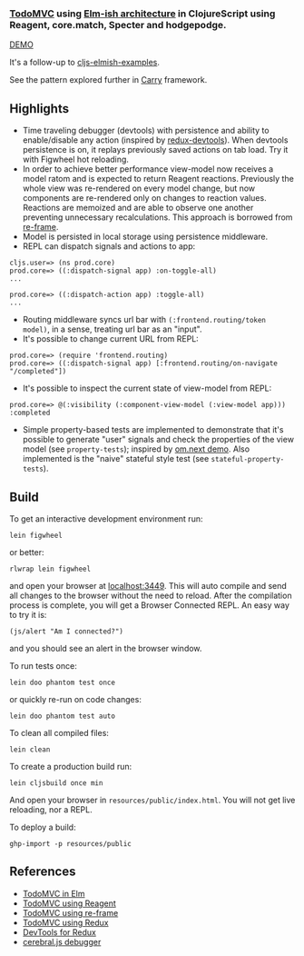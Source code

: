 ### [TodoMVC](http://todomvc.com/) using [Elm-ish architecture](https://github.com/evancz/elm-architecture-tutorial/) in ClojureScript using Reagent, core.match, Specter and hodgepodge.

[DEMO](http://metametadata.github.io/cljs-elmish-todomvc/)

It's a follow-up to [cljs-elmish-examples](https://github.com/metametadata/cljs-elmish-examples).

See the pattern explored further in [Carry](https://github.com/metametadata/carry) framework.

## Highlights
* Time traveling debugger (devtools) with persistence and ability to enable/disable any action (inspired by 
[redux-devtools](https://github.com/gaearon/redux-devtools)).
When devtools persistence is on, it replays previously saved actions on tab load. Try it with Figwheel hot reloading.
* In order to achieve better performance view-model now receives a model ratom and is expected to return Reagent reactions.
Previously the whole view was re-rendered on every model change, but now components are re-rendered only on changes 
to reaction values. Reactions are memoized and are able to observe one another preventing unnecessary recalculations.
This approach is borrowed from [re-frame](https://github.com/Day8/re-frame#subscribe).
* Model is persisted in local storage using persistence middleware.
* REPL can dispatch signals and actions to app:

```
cljs.user=> (ns prod.core)
prod.core=> ((:dispatch-signal app) :on-toggle-all)
...
    
prod.core=> ((:dispatch-action app) :toggle-all)
...
```

* Routing middleware syncs url bar with `(:frontend.routing/token model)`, in a sense, treating url bar as an "input".
* It's possible to change current URL from REPL:

```
prod.core=> (require 'frontend.routing)
prod.core=> ((:dispatch-signal app) [:frontend.routing/on-navigate "/completed"])
```

* It's possible to inspect the current state of view-model from REPL:

```
prod.core=> @(:visibility (:component-view-model (:view-model app)))
:completed
```

* Simple property-based tests are implemented to demonstrate that 
it's possible to generate "user" signals and check the properties of the view model (see `property-tests`);
 inspired by [om.next demo](https://github.com/omcljs/om/wiki/Applying-Property-Based-Testing-to-User-Interfaces).
 Also implemented is the "naive" stateful style test (see `stateful-property-tests`).

## Build

To get an interactive development environment run:

    lein figwheel
    
or better:
    
    rlwrap lein figwheel

and open your browser at [localhost:3449](http://localhost:3449/).
This will auto compile and send all changes to the browser without the
need to reload. After the compilation process is complete, you will
get a Browser Connected REPL. An easy way to try it is:

    (js/alert "Am I connected?")

and you should see an alert in the browser window.

To run tests once:

    lein doo phantom test once
    
or quickly re-run on code changes:
    
    lein doo phantom test auto

To clean all compiled files:

    lein clean

To create a production build run:

    lein cljsbuild once min

And open your browser in `resources/public/index.html`. You will not
get live reloading, nor a REPL.

To deploy a build:
 
    ghp-import -p resources/public
    
## References

* [TodoMVC in Elm](https://github.com/evancz/elm-todomvc)
* [TodoMVC using Reagent](https://github.com/tastejs/todomvc/tree/gh-pages/examples/reagent)
* [TodoMVC using re-frame](https://github.com/Day8/re-frame/tree/master/examples/todomvc)
* [TodoMVC using Redux](https://github.com/rackt/redux/tree/master/examples/todomvc)
* [DevTools for Redux](https://github.com/gaearon/redux-devtools)
* [cerebral.js debugger](https://chrome.google.com/webstore/detail/cerebral-debugger/ddefoknoniaeoikpgneklcbjlipfedbb?hl=en)
